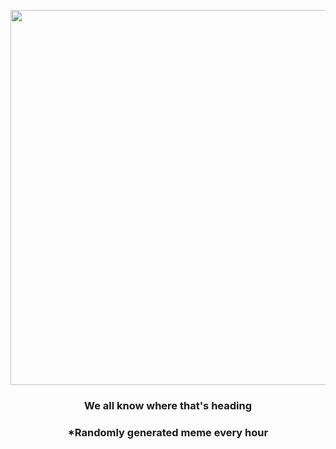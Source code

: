 <p align="center">
        <img src="https://i.redd.it/znau9w5rgi1a1.jpg" width="600" height="600">
        </p>
        <h3 align="center">We all know where that's heading</h3>
        <h3 align="center">*Randomly generated meme every hour</h3>
    
